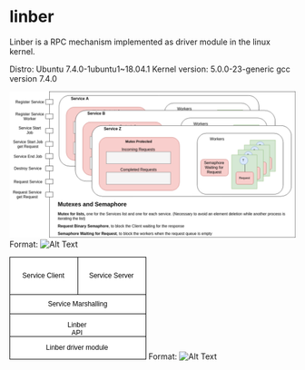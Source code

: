 # linber
Linber is a RPC mechanism implemented as driver module in the linux kernel.

Distro: Ubuntu 7.4.0-1ubuntu1~18.04.1
Kernel version: 5.0.0-23-generic
gcc version 7.4.0


![Linber Component view](/img/Linber_component_view.png)
Format: ![Alt Text](url)

![Linber Stack](/img/Linber_stack.png)
Format: ![Alt Text](url)

